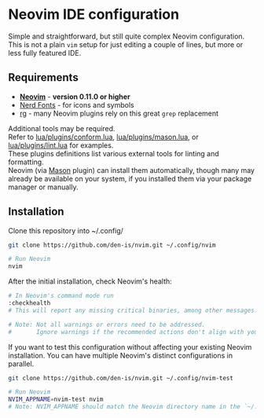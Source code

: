 # Neovim IDE configuration

Simple and straightforward, but still quite complex Neovim configuration.
This is not a plain `vim` setup for just editing a couple of lines, but more or less fully featured IDE.

## Requirements

- **[Neovim](https://neovim.io)** - **version 0.11.0 or higher**
- [Nerd Fonts](https://www.nerdfonts.com) - for icons and symbols
- [rg](https://github.com/BurntSushi/ripgrep) - many Neovim plugins rely on this great `grep` replacement

Additional tools may be required.  
Refer to [lua/plugins/conform.lua](lua/plugins/conform.lua), [lua/plugins/mason.lua](lua/plugins/mason.lua), or [lua/plugins/lint.lua](lua/plugins/lint.lua) for examples.  
These plugins definitions list various external tools for linting and formatting.  
Neovim (via [Mason](https://github.com/williamboman/mason.nvim) plugin) can install them automatically, though many may already be available on your system, if you installed them via your package manager or manually.

## Installation

Clone this repository into ~/.config/

```sh
git clone https://github.com/den-is/nvim.git ~/.config/nvim

# Run Neovim
nvim
```

After the initial installation, check Neovim's health:

```sh
# In Neovim's command mode run
:checkhealth
# This will report any missing critical binaries, among other messages.

# Note: Not all warnings or errors need to be addressed.
#       Ignore warnings if the recommended actions don't align with your system setup.
```

If you want to test this configuration without affecting your existing Neovim installation.
You can have multiple Neovim's distinct configurations in parallel.

```sh
git clone https://github.com/den-is/nvim.git ~/.config/nvim-test

# Run Neovim
NVIM_APPNAME=nvim-test nvim
# Note: NVIM_APPNAME should match the Neovim directory name in the `~/.config/` directory.
```
